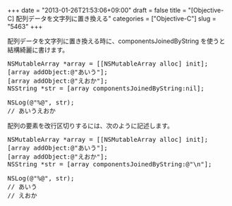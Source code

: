 +++
date = "2013-01-26T21:53:06+09:00"
draft = false
title = "[Objective-C] 配列データを文字列に置き換える"
categories = ["Objective-C"]
slug = "5463"
+++

配列データを文字列に置き換える時に、componentsJoinedByString を使うと結構綺麗に書けます。

<pre class="prettyprint">
NSMutableArray *array = [[NSMutableArray alloc] init];
[array addObject:@"あいう"];
[array addObject:@"えおか"];
NSString *str = [array componentsJoinedByString:nil];

NSLog(@"%@", str);
// あいうえおか
</pre>

配列の要素を改行区切りするには、次のように記述します。

<pre class="prettyprint">
NSMutableArray *array = [[NSMutableArray alloc] init];
[array addObject:@"あいう"];
[array addObject:@"えおか"];
NSString *str = [array componentsJoinedByString:@"\n"];

NSLog(@"%@", str);
// あいう
// えおか
</pre>
